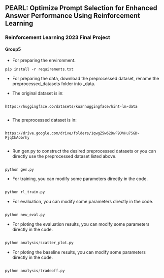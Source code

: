 ## PEARL: Optimize Prompt Selection for Enhanced Answer Performance Using Reinforcement Learning
### Reinforcement Learning 2023 Final Project
#### Group5

* For preparing the environment.

``` 
pip install -r requirements.txt
```

* For preparing the data, download the preprocessed dataset, rename the preprocessed_datasets folder into _data.


* The original dataset is in:
``` 

https://huggingface.co/datasets/kuanhuggingface/hint-lm-data


```

* The preprocessed dataset is in:

``` 

https://drive.google.com/drive/folders/1qwgZ5w62DwF9JVHu7SGD-PjqCkAobrhy


```

* Run gen.py to construct the desired preprocessed datasets or you can directly use the preprocessed dataset listed above.


``` python

python gen.py

```

* For training, you can modify some parameters directly in the code.
``` python

python rl_train.py

```

* For evaluation, you can modify some parameters directly in the code.
``` python

python new_eval.py

```

* For ploting the evaluation results, you can modify some parameters directly in the code.

``` python

python analysis/scatter_plot.py

```

* For ploting the baseline results, you can modify some parameters directly in the code.

``` python

python analysis/tradeoff.py

```